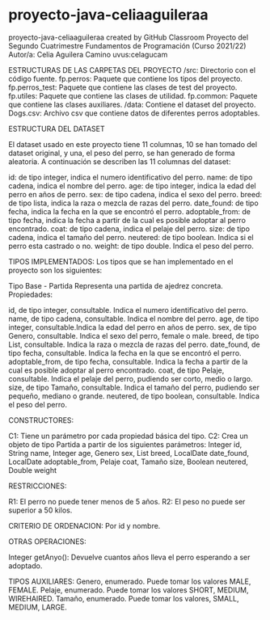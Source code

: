 # proyecto-java-celiaaguileraa
proyecto-java-celiaaguileraa created by GitHub Classroom
Proyecto del Segundo Cuatrimestre Fundamentos de Programación (Curso 2021/22)
Autor/a: Celia Aguilera Camino
uvus:celagucam


ESTRUCTURAS DE LAS CARPETAS DEL PROYECTO
/src: Directorio con el código fuente.
fp.perros: Paquete que contiene los tipos del proyecto.
fp.perros_test: Paquete que contiene las clases de test del proyecto.
fp.utiles: Paquete que contiene las clases de utilidad.
fp.common: Paquete que contiene las clases auxiliares.
/data: Contiene el dataset del proyecto.
Dogs.csv: Archivo csv que contiene datos de diferentes perros adoptables.

ESTRUCTURA DEL DATASET

 El dataset usado en este proyecto tiene 11 columnas, 10 se han tomado del dataset original, y una, el peso del perro, se han generado de forma aleatoria. A continuación se describen las 11 columnas del dataset:

id: de tipo integer, indica el numero identificativo del perro.
name: de tipo cadena, indica el nombre del perro.
age: de tipo integer, indica la edad del perro en años de perro.
sex: de tipo cadena, indica el sexo del perro.
breed: de tipo lista, indica la raza o mezcla de razas del perro.
date_found: de tipo fecha, indica la fecha en la que se encontró el perro.
adoptable_from: de tipo fecha, indica la fecha a partir de la cual es posible adoptar al perro encontrado.
coat: de tipo cadena, indica el pelaje del perro.
size: de tipo cadena, indica el tamaño del perro.
neutered: de tipo boolean. Indica si el perro esta castrado o no.
weight: de tipo double. Indica el peso del perro.

TIPOS IMPLEMENTADOS:
Los tipos que se han implementado en el proyecto son los siguientes:

Tipo Base - Partida
Representa una partida de ajedrez concreta. Propiedades:

id, de tipo integer, consultable. Indica el numero identificativo del perro.
name, de tipo cadena, consultable. Indica el nombre del perro.
age, de tipo integer, consultable.Indica la edad del perro en años de perro.
sex, de tipo Genero, consultable. Indica el sexo del perro, female o male.
breed, de tipo List<String>, consultable. Indica la raza o mezcla de razas del perro.
date_found, de tipo fecha, consultable. Indica la fecha en la que se encontró el perro.
adoptable_from, de tipo fecha, consultable. Indica la fecha a partir de la cual es posible adoptar al perro encontrado.
coat, de tipo Pelaje, consultable. Indica el pelaje del perro, pudiendo ser corto, medio o largo.
size, de tipo Tamaño, consultable. Indica el tamaño del perro, pudiendo ser pequeño, mediano o grande.
neutered, de tipo boolean, consultable. Indica el peso del perro.

CONSTRUCTORES:

C1: Tiene un parámetro por cada propiedad básica del tipo.
C2: Crea un objeto de tipo Partida a partir de los siguientes parámetros: Integer id, String name, Integer age, Genero sex, List<String> breed, LocalDate date_found, LocalDate adoptable_from, Pelaje coat, Tamaño size, Boolean neutered, Double weight

RESTRICCIONES:

R1: El perro no puede tener menos de 5 años.
R2: El peso no puede ser superior a 50 kilos.

CRITERIO DE ORDENACION: Por id y nombre.

OTRAS OPERACIONES:

Integer getAnyo(): Devuelve cuantos años lleva el perro esperando a ser adoptado.

TIPOS AUXILIARES:
Genero, enumerado. Puede tomar los valores MALE, FEMALE.
Pelaje, enumerado. Puede tomar los valores SHORT, MEDIUM, WIREHAIRED.
Tamaño, enumerado. Puede tomar los valores, SMALL, MEDIUM, LARGE.
